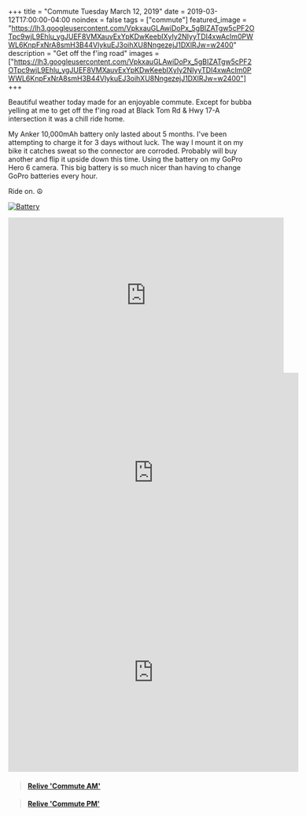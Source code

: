 +++
title =  "Commute Tuesday March 12, 2019"
date = 2019-03-12T17:00:00-04:00
noindex = false
tags = ["commute"]
featured_image = "https://lh3.googleusercontent.com/VpkxauGLAwiDoPx_5gBIZATgw5cPF2OTpc9wjL9Ehlu_ygJUEF8VMXauvExYpKDwKeebIXyIy2NIyyTDI4xwAcIm0PWWL6KnpFxNrA8smH3B44VlykuEJ3oihXU8NngezejJ1DXlRJw=w2400"
description = "Get off the f'ing road"
images = ["https://lh3.googleusercontent.com/VpkxauGLAwiDoPx_5gBIZATgw5cPF2OTpc9wjL9Ehlu_ygJUEF8VMXauvExYpKDwKeebIXyIy2NIyyTDI4xwAcIm0PWWL6KnpFxNrA8smH3B44VlykuEJ3oihXU8NngezejJ1DXlRJw=w2400"]
+++

Beautiful weather today made for an enjoyable commute. Except for bubba yelling at me to get off the f'ing road at Black Tom Rd & Hwy 17-A intersection it was a chill ride home.

My Anker 10,000mAh battery only lasted about 5 months. I've been attempting to charge it for 3 days without luck. The way I mount it on my bike it catches sweat so the connector are corroded. Probably will buy another and flip it upside down this time. Using the battery on my GoPro Hero 6 camera. This big battery is so much nicer than having to change GoPro batteries every hour. 

Ride on. ☮

[![Battery](https://lh3.googleusercontent.com/Jd0BmSMjyPL5tc7rXLVgmgR7mHmG14dZfTf9uZddMQ5M8V7Z2now_L-aPVd5jnm9xC7aj0aBQCOJHRSieJrMGdh_q4UKdSeX58rLFosgZmNCF_qY4trxfzsARAeJiv5CthZX1AB2XUQ=w2400)](https://lh3.googleusercontent.com/Jd0BmSMjyPL5tc7rXLVgmgR7mHmG14dZfTf9uZddMQ5M8V7Z2now_L-aPVd5jnm9xC7aj0aBQCOJHRSieJrMGdh_q4UKdSeX58rLFosgZmNCF_qY4trxfzsARAeJiv5CthZX1AB2XUQ=w2400)

<iframe width="560" height="315" src="https://www.youtube.com/embed/NrSh5-jdaoo" frameborder="0" allow="accelerometer; autoplay; encrypted-media; gyroscope; picture-in-picture" allowfullscreen></iframe>


<iframe height='405' width='590' frameborder='0' allowtransparency='true' scrolling='no' src='https://www.strava.com/activities/2207955113/embed/a6bb79986623ad606f9d311194e1ee0c7851f1d3'></iframe>

<iframe height='405' width='590' frameborder='0' allowtransparency='true' scrolling='no' src='https://www.strava.com/activities/2209327936/embed/16225b6303aed350ab61d6e2f3faacc1f972c5a8'></iframe>

<blockquote class="embedly-card" data-card-controls="0" data-card-key="f1631a41cb254ca5b035dc5747a5bd75"><h4><a href="https://www.relive.cc/view/2207955113?r=embed-site">Relive 'Commute AM'</a></h4></blockquote>
        <script async src="https://cdn.embedly.com/widgets/platform.js" charset="UTF-8"></script>

<blockquote class="embedly-card" data-card-controls="0" data-card-key="f1631a41cb254ca5b035dc5747a5bd75"><h4><a href="https://www.relive.cc/view/2209327936?r=embed-site">Relive 'Commute PM'</a></h4></blockquote>
                <script async src="https://cdn.embedly.com/widgets/platform.js" charset="UTF-8"></script>
